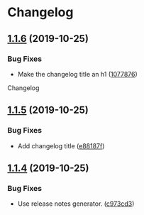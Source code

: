 # Changelog

## [1.1.6](https://github.com/amannn/semantic-release-test/compare/v1.1.5...v1.1.6) (2019-10-25)


### Bug Fixes

* Make the changelog title an h1 ([1077876](https://github.com/amannn/semantic-release-test/commit/10778763002068152fd926e3b9d324546db17f7d))

Changelog

## [1.1.5](https://github.com/amannn/semantic-release-test/compare/v1.1.4...v1.1.5) (2019-10-25)


### Bug Fixes

* Add changelog title ([e88187f](https://github.com/amannn/semantic-release-test/commit/e88187feb789de424e836d9736ce9ee870703681))

## [1.1.4](https://github.com/amannn/semantic-release-test/compare/v1.1.3...v1.1.4) (2019-10-25)


### Bug Fixes

* Use release notes generator. ([c973cd3](https://github.com/amannn/semantic-release-test/commit/c973cd36ef8c95db25b1400752815e58522bde19))
